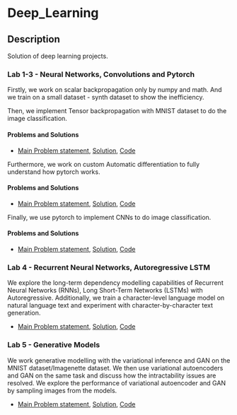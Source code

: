# Deep_Learning

## Description

Solution of deep learning projects.

### Lab 1-3 - Neural Networks, Convolutions and Pytorch

Firstly, we work on scalar backpropagation only by numpy and math. And we train on a small dataset - synth dataset to show the inefficiency.

Then, we implement Tensor backpropagation with MNIST dataset to do the image classification.
#### Problems and Solutions
- [Main Problem statement](assignment1/assignment_1.pdf),  [Solution](assignment1/qgo500_assignment1.pdf), [Code](assignment1/qgo500_assignment1.ipynb)

Furthermore, we work on custom Automatic differentiation to fully understand how pytorch works.
#### Problems and Solutions
- [Main Problem statement](assignment2/assignment_2.pdf),  [Solution](assignment2/qgo500_assignment2.pdf), [Code](assignment2/qgo500_assignment2.ipynb)

Finally, we use pytorch to implement CNNs to do image classification.
#### Problems and Solutions
- [Main Problem statement](assignment3/assignment_3.pdf),  [Solution](assignment3/qgo500_assignment3.pdf), [Code](assignment3/qgo500_assignment3.ipynb)


### Lab 4 - Recurrent Neural Networks, Autoregressive LSTM
We explore the long-term dependency modelling capabilities of Recurrent Neural Networks (RNNs), Long Short-Term Networks (LSTMs) with Autoregressive. Additionally, we train a character-level language model on natural language text and experiment with character-by-character text generation. 
- [Main Problem statement](assignment4/assignment_4.pdf),  [Solution](assignment4/qgo500_assignment4.pdf), [Code](assignment4/qgo500_assignment4.ipynb)


### Lab 5 - Generative Models
We work generative modelling with the variational inference and GAN on the MNIST dataset/Imagenette dataset. We then use variational autoencoders and GAN on the same task and discuss how the intractability issues are resolved. We explore the performance of variational autoencoder and GAN by sampling images from the models. 
- [Main Problem statement](assignment5/assignment_5.pdf),  [Solution](assignment5/qgo500_assignment5.pdf), [Code](assignment5/qgo500_assignment5.ipynb)
